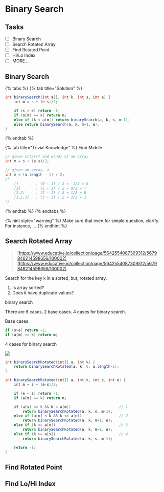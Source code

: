 # Binary Search

## Tasks

* [ ] Binary Search
* [ ] Search Rotated Array
* [ ] Find Rotated Point
* [ ] Hi/Lo Index
* [ ] MORE ...

## Binary Search

{% tabs %}
{% tab title="Solution" %}
```java
int binarySearch(int a[], int k, int s, int e) {
    int m = s + (e-s)/2;

    if (s > e) return -1;
    if (a[m] == k) return m;
    else if (k < a[m]) return binarySearch(a, k, s, m-1);
    else return binarySearch(a, k, m+1, e);
}
```
{% endtab %}

{% tab title="Trivial Knowledge" %}
Find Middle

```java
// given s(tart) and e(nd) of an array
int m = s + (e-s)/2; 

// given an array, a
int m = (a.length - 1) / 2;
/* 
    []        : (0 - 1) / 2 = -1/2 = 0
    [1]       : (1 - 1) / 2 = 0/2 = ?
    [1,2]     : (2 - 1) / 2 = 1/2 = 0
    [1,2,3]   : (3 - 1) / 2 = 2/2 = 1
*/
```
{% endtab %}
{% endtabs %}

{% hint style="warning" %}
Make sure that even for simple question, clarify. For instance, ...
{% endhint %}

## Search Rotated Array

> [https://www.educative.io/collection/page/5642554087309312/5679846214598656/100002](https://www.educative.io/collection/page/5642554087309312/5679846214598656/100002)

Search for the key k in a sorted, but, rotated array.

1. Is array sorted?
2. Does it have duplicate values?

binary search

There are 6 cases. 2 base cases. 4 cases for binary search.

Base cases

```java
if (s>e) return -1;
if (a[m] == k) return m;
```

4 cases for binary search

![](https://github.com/zhackay/gitbook-algorithms/tree/8ee02ca45dc9f41eb4944456adfe5ab985a8fe7b/.gitbook/assets/1fba3e84-55d1-4c18-8c58-dd9aa6273caa.jpeg)

```java
int binarySearchRotated(int[] a, int k) {
    return binarySearchRotated(a, k, 0, a.length-1);
}

int binarySearchRotated(int[] a, int k, int s, int e) {
    int m = s + (e-s)/2;

    if (e < s) return -1;
    if (a[m] == k) return m;

    if (a[s] <= k && k < a[m])                      // 1
        return binarySearchRotated(a, k, s, m-1);
    else if (a[m] < k && k <= a[e])                 // 2
        return binarySearchRotated(a, k, m+1, e);
    else if (k <= a[e])                             // 3
        return binarySearchRotated(a, k, m+1, e);
    else if (k >= a[s])                             // 4
        return binarySearchRotated(a, k, s, m-1);

    return -1;
}
```

## Find Rotated Point

## Find Lo/Hi Index

